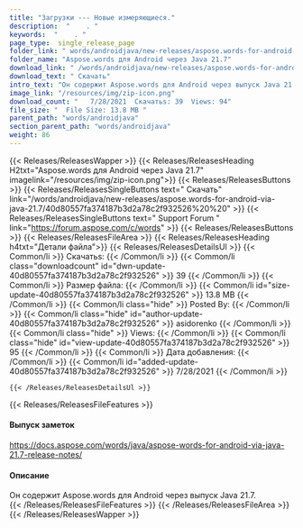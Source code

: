 ```yaml
---
title: "Загрузки --- Новые измеряющиеся." 
description:  "    . " 
keywords:  "    . " 
page_type:  single_release_page
folder_link: " words/androidjava/new-releases/aspose.words-for-android-via-java-21.7/"
folder_name: "Aspose.words для Android через Java 21.7"
download_link: " /words/androidjava/new-releases/aspose.words-for-android-via-java-21.7/40d80557fa374187b3d2a78c2f932526"
download_text: " Скачать"
intro_text: "Он содержит Aspose.words для Android через выпуск Java 21.7."
image_link: "/resources/img/zip-icon.png"
download_count: "   7/28/2021  Скачатьs: 39  Views: 94"
file_size: "  File Size: 13.8 MB "
parent_path: "words/androidjava"
section_parent_path: "words/androidjava"
weight: 86
---
```


{{< Releases/ReleasesWapper >}}
  {{< Releases/ReleasesHeading H2txt="Aspose.words для Android через Java 21.7" imagelink="/resources/img/zip-icon.png">}}
  {{< Releases/ReleasesButtons >}}
    {{< Releases/ReleasesSingleButtons text=" Скачать" link="/words/androidjava/new-releases/aspose.words-for-android-via-java-21.7/40d80557fa374187b3d2a78c2f932526%20%20" >}}
    {{< Releases/ReleasesSingleButtons text=" Support Forum " link="https://forum.aspose.com/c/words" >}}
  {{< Releases/ReleasesButtons >}}
  {{< Releases/ReleasesFileArea >}}
    {{< Releases/ReleasesHeading h4txt="Детали файла">}}
    {{< Releases/ReleasesDetailsUl >}}
            {{< Common/li  >}} Скачатьs: {{< /Common/li >}} 
      {{< Common/li class="downloadcount" id="dwn-update-40d80557fa374187b3d2a78c2f932526" >}} 39 {{< /Common/li >}} 
      {{< Common/li  >}} Размер файла: {{< /Common/li >}} 
      {{< Common/li id="size-update-40d80557fa374187b3d2a78c2f932526" >}} 13.8 MB {{< /Common/li >}} 
      {{< Common/li  class="hide" >}} Posted By: {{< /Common/li >}} 
      {{< Common/li class="hide" id="author-update-40d80557fa374187b3d2a78c2f932526" >}} asidorenko {{< /Common/li >}} 
      {{< Common/li class="hide"  >}} Views: {{< /Common/li >}} 
      {{< Common/li class="hide" id="view-update-40d80557fa374187b3d2a78c2f932526" >}} 95 {{< /Common/li >}} 
      {{< Common/li  >}} Дата добавления: {{< /Common/li >}} 
      {{< Common/li id="added-update-40d80557fa374187b3d2a78c2f932526" >}} 7/28/2021 {{< /Common/li >}} 

    {{< /Releases/ReleasesDetailsUl >}}

  {{< Releases/ReleasesFileFeatures >}}
      <h4>Выпуск заметок</h4><div><a href="https://docs.aspose.com/words/java/aspose-words-for-android-via-java-21.7-release-notes/">https://docs.aspose.com/words/java/aspose-words-for-android-via-java-21.7-release-notes/</a></div><h4>Описание</h4><div class="HTMLDescription">Он содержит Aspose.words для Android через выпуск Java 21.7.</div>
  {{< /Releases/ReleasesFileFeatures >}}
 {{< /Releases/ReleasesFileArea >}}
{{< /Releases/ReleasesWapper >}}


